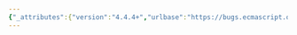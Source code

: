 ```yaml
---
{"_attributes":{"version":"4.4.4+","urlbase":"https://bugs.ecmascript.org/","maintainer":"dherman@mozilla.com"},"bug":{"bug_id":1885,"creation_ts":"2013-09-02 02:16:00 -0700","short_desc":"15.4.5.2.2: Invalid reference 15.4.5.1.2 -> 15.4.5.3","delta_ts":"2013-09-06 14:12:24 -0700","product":"Draft for 6th Edition","component":"editorial issue","version":"Rev 17: August 23, 2013 Draft","rep_platform":"All","op_sys":"All","bug_status":"RESOLVED","resolution":"FIXED","priority":"Normal","bug_severity":"normal","everconfirmed":true,"reporter":{"uid":"andrebargull","name":"André Bargull"},"assigned_to":{"uid":"allen","name":"Allen Wirfs-Brock"},"long_desc":[{"commentid":5299,"comment_count":0,"who":{"uid":"andrebargull","name":"André Bargull"},"bug_when":"2013-09-02 02:16:16 -0700","thetext":"15.4.5.2.2 ArrayIterator.prototype.next( ), step 3.\n\nChange reference from 15.4.5.1.2 to 15.4.5.3"},{"commentid":5319,"comment_count":1,"who":{"uid":"allen","name":"Allen Wirfs-Brock"},"bug_when":"2013-09-06 14:12:24 -0700","thetext":"foxed in rev18 draft\n\n22.1.5.2.2"}]}}
---
```

